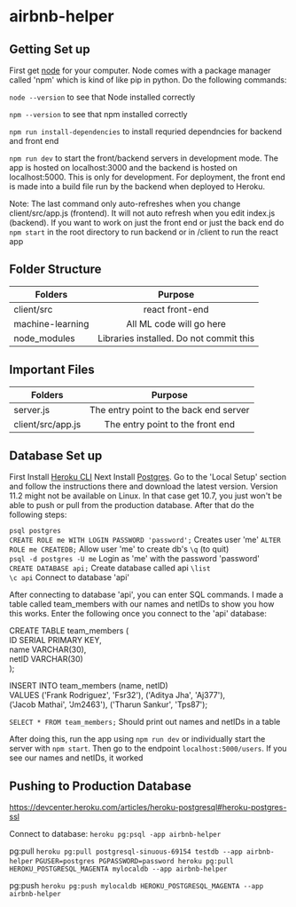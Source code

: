 # airbnb-helper

## Getting Set up
First get [node](https://nodejs.org/en/download/) for your computer. Node comes with
a package manager called 'npm' which is kind of like pip in python. Do the following
commands:

`node --version` to see that Node installed correctly

`npm --version` to see that npm installed correctly

`npm run install-dependencies` to install requried dependncies for backend
and front end

`npm run dev` to start the front/backend servers in development mode. The app
is hosted on localhost:3000 and the backend is hosted on localhost:5000. This is only
for development. For deployment, the front end is made into a build file run by the 
backend when deployed to Heroku. 

Note: The last command only auto-refreshes when you change client/src/app.js (frontend). 
It will not auto refresh when you edit index.js (backend). If you want to work on just
the front end or just the back end do `npm start` in the root directory to run backend 
or in /client to run the react app

## Folder Structure
|      Folders     |                Purpose                  | 
| ---------------- |:---------------------------------------:| 
| client/src       | react front-end                         | 
| machine-learning | All ML code will go here                |  
| node_modules     | Libraries installed. Do not commit this |

## Important Files
|      Folders      |                Purpose                  | 
| ----------------- |:---------------------------------------:| 
| server.js         | The entry point to the back end server  | 
| client/src/app.js | The entry point to the front end        |  

## Database Set up
First Install [Heroku CLI](https://devcenter.heroku.com/articles/heroku-cli)
Next Install [Postgres](https://devcenter.heroku.com/articles/heroku-postgresql#heroku-postgres-ssl). Go to the 'Local Setup' section and follow the instructions there and download the latest version. Version 11.2 might not be available on Linux. In that case get 10.7, you just won't be able to push or pull from the production database. After that do the following steps:

`psql postgres`  
`CREATE ROLE me WITH LOGIN PASSWORD 'password';`  Creates user 'me'
`ALTER ROLE me CREATEDB;`  Allow user 'me' to create db's
`\q` (to quit)  
`psql -d postgres -U me` Login as 'me' with the password 'password'  
`CREATE DATABASE api;`  Create database called api
`\list`  
`\c api` Connect to database 'api'

After connecting to database 'api', you can enter SQL commands. I made a table called team_members
with our names and netIDs to show you how this works. Enter the following once you connect to the 
'api' database:

CREATE TABLE team_members (<br/>
  ID SERIAL PRIMARY KEY,<br/>
  name VARCHAR(30),<br/>
  netID VARCHAR(30)<br/> 
);<br/>

INSERT INTO team_members (name, netID)<br/>
  VALUES ('Frank Rodriguez', 'Fsr32'), ('Aditya Jha', 'Aj377'),<br/>
    ('Jacob Mathai', 'Jm2463'), ('Tharun Sankur', 'Tps87');<br/>

`SELECT * FROM team_members;`  Should print out names and netIDs in a table

After doing this, run the app using `npm run dev` or individually start the server with `npm start`. Then go
to the endpoint `localhost:5000/users`. If you see our names and netIDs, it worked

## Pushing to Production Database
https://devcenter.heroku.com/articles/heroku-postgresql#heroku-postgres-ssl

Connect to database: `heroku pg:psql -app airbnb-helper`

pg:pull
`heroku pg:pull postgresql-sinuous-69154 testdb --app airbnb-helper`
`PGUSER=postgres PGPASSWORD=password heroku pg:pull HEROKU_POSTGRESQL_MAGENTA mylocaldb --app airbnb-helper`

pg:push
`heroku pg:push mylocaldb HEROKU_POSTGRESQL_MAGENTA --app airbnb-helper`